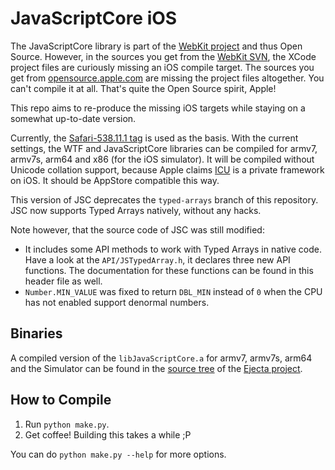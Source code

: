 # JavaScriptCore iOS

The JavaScriptCore library is part of the [WebKit project](http://www.webkit.org/) and thus Open Source. However, in the sources you get from the [WebKit SVN](https://svn.webkit.org/repository/webkit/trunk), the XCode project files are curiously missing an iOS compile target. The sources you get from [opensource.apple.com](http://opensource.apple.com/release/ios-601/) are missing the project files altogether. You can't compile it at all. That's quite the Open Source spirit, Apple!

This repo aims to re-produce the missing iOS targets while staying on a somewhat up-to-date version.

Currently, the [Safari-538.11.1 tag](https://svn.webkit.org/repository/webkit/tags/Safari-538.11.1/) is used as the basis. With the current settings, the WTF and JavaScriptCore libraries can be compiled for armv7, armv7s, arm64 and x86 (for the iOS simulator). It will be compiled without Unicode collation support, because Apple claims [ICU](http://site.icu-project.org/) is a private framework on iOS. It should be AppStore compatible this way.

This version of JSC deprecates the `typed-arrays` branch of this repository. JSC now supports Typed Arrays natively, without any hacks.

Note however, that the source code of JSC was still modified:

- It includes some API methods to work with Typed Arrays in native code. Have a look at the `API/JSTypedArray.h`, it declares three new API functions. The documentation for these functions can be found in this header file as well.
- `Number.MIN_VALUE` was fixed to return `DBL_MIN` instead of `0` when the CPU has not enabled support denormal numbers.

## Binaries

A compiled version of the `libJavaScriptCore.a` for armv7, armv7s, arm64 and the Simulator can be found in the [source tree](https://github.com/phoboslab/Ejecta/tree/master/Source/lib) of the [Ejecta project](https://github.com/phoboslab/Ejecta).

## How to Compile

1. Run `python make.py`.
2. Get coffee! Building this takes a while ;P

You can do `python make.py --help` for more options.
